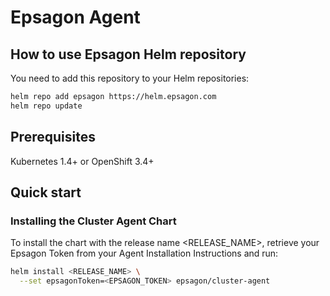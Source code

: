 # Epsagon Agent

## How to use Epsagon Helm repository
You need to add this repository to your Helm repositories:

```bash
helm repo add epsagon https://helm.epsagon.com
helm repo update
```

## Prerequisites
Kubernetes 1.4+ or OpenShift 3.4+

## Quick start

### Installing the Cluster Agent Chart
To install the chart with the release name <RELEASE_NAME>, retrieve your Epsagon Token from your Agent Installation Instructions and run:

```bash
helm install <RELEASE_NAME> \
  --set epsagonToken=<EPSAGON_TOKEN> epsagon/cluster-agent
```